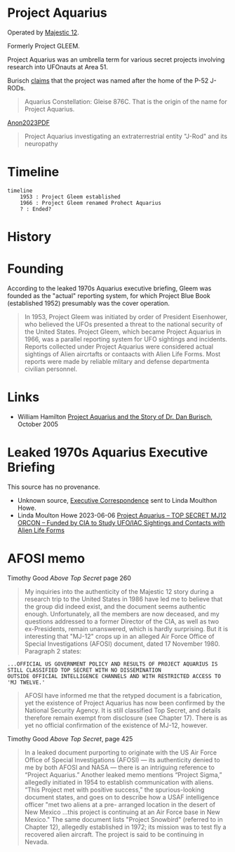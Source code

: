 # Project Aquarius

Operated by [Majestic 12](../organisations/mj12.md).

Formerly Project GLEEM.

Project Aquarius was an umbrella term for various secret projects involving research into UFOnauts at Area 51.

Burisch [claims](https://web.archive.org/web/20210925062617/https://paolaharris.com/home-page/interview-with-micro-biologist-dr-dan-burisch) that the project was named after the home of the P-52 J-RODs.

> Aquarius Constellation: Gleise 876C. That is the origin of the name for Project Aquarius.

[Anon2023PDF](https://archive.org/details/anon_pdf_from_markdown)
> Project Aquarius investigating an extraterrestrial entity "J-Rod" and its neuropathy

# Timeline

```mermaid
timeline
    1953 : Project Gleem established
    1966 : Project Gleem renamed Prohect Aquarius
    ? : Ended?
```

# History

# Founding

According to the leaked 1970s Aquarius executive briefing, Gleem was founded as the "actual" reporting system, for which Project Blue Book (established 1952) presumably was the cover operation.

> In 1953, Project Gleem was initiated by order of President Eisenhower, who believed the UFOs presented a threat to the national security of the United States.
> Project Gleem, which became Project Aquarius in 1966, was a parallel reporting system for UFO sightings and incidents.
> Reports collected under Project Aquarius were considered actual sightings of Alien aircrtafts or contaacts with Alien Life Forms.
> Most reports were made by reliable mlitary and defense departmenta civilian personnel.

# Links

- William Hamilton [Project Aquarius and the Story of Dr. Dan Burisch](https://web.archive.org/web/20061006012118/https://www.astrosciences.info/Aquarius.htm), October 2005

# Leaked 1970s Aquarius Executive Briefing

This source has no provenance.

- Unknown source, [Executive Correspondence](https://archive.org/details/project-aquarius-11-pages/page/n5/mode/2up) sent to Linda Moulthon Howe.
- Linda Moulton Howe 2023-06-06 [Project Aquarius – TOP SECRET MJ12 ORCON – Funded by CIA to Study UFO/IAC Sightings and Contacts with Alien Life Forms](https://www.earthfiles.com/2022/06/06/project-aquarius-top-secret-mj12-orcon-funded-by-cia-to-study-ufo-iac-sightings-and-contacts-with-alien-life-forms/)

# AFOSI memo

Timothy Good *Above Top Secret* page 260
> My inquiries into the authenticity of the Majestic 12 story during a research trip to the United States in 1986 have led me to
> believe that the group did indeed exist, and the document seems authentic enough. Unfortunately, all the members are now deceased, and my
> questions addressed to a former Director of the CIA, as well as two ex-Presidents,
> remain unanswered, which is hardly surprising. But it is interesting that
> "MJ-12" crops up in an alleged Air Force Office of Special Investigations (AFOSI) document, dated 17 November
> 1980. Paragraph 2 states:

```
...OFFICIAL US GOVERNMENT POLICY AND RESULTS OF PROJECT AQUARIUS IS STILL CLASSIFIED TOP SECRET WITH NO DISSEMINATION
OUTSIDE OFFICIAL INTELLIGENCE CHANNELS AND WITH RESTRICTED ACCESS TO 'MJ TWELVE.'
```

> AFOSI have informed me that the retyped document is a fabrication, yet the existence of Project Aquarius has now been confirmed
> by the National Security Agency. It is still classified Top Secret, and details therefore remain exempt from disclosure (see Chapter
> 17). There is as yet no official confirmation of the existence of MJ-12, however.

Timothy Good *Above Top Secret*, page 425

> In a leaked document purporting to originate with the US Air Force Office
> of Special Investigations (AFOSI) — its authenticity denied to me by both
> AFOSI and NASA — there is an intriguing reference to “Project Aquarius.”
> Another leaked memo mentions “Project Sigma,” allegedly initiated in
> 1954 to establish communication with aliens. “This Project met with
> positive success,” the spurious-looking document states, and goes on to
> describe how a USAF intelligence officer "met two aliens at a pre-
> arranged location in the desert of New Mexico
> ...this project is continuing at an Air Force base in New Mexico." The same document lists
> "Project Snowbird" (referred to in Chapter 12), allegedly established in
> 1972; its mission was to test fly a recovered alien aircraft. The project
> is said to be continuing in Nevada.
